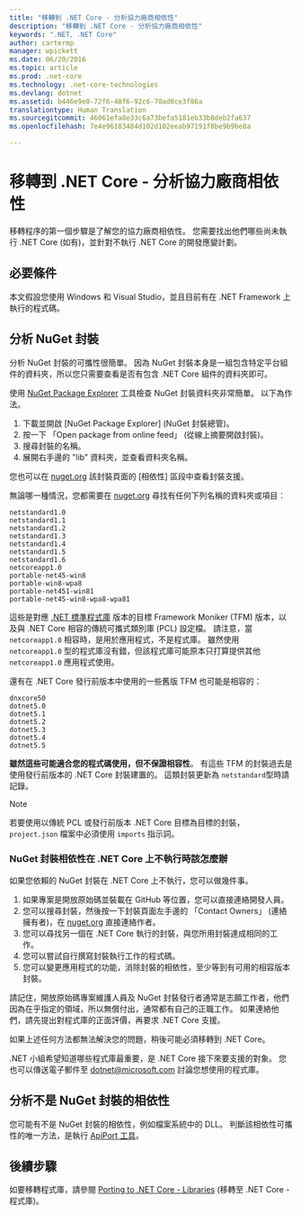 ```yaml
---
title: "移轉到 .NET Core - 分析協力廠商相依性"
description: "移轉到 .NET Core - 分析協力廠商相依性"
keywords: ".NET、.NET Core"
author: cartermp
manager: wpickett
ms.date: 06/20/2016
ms.topic: article
ms.prod: .net-core
ms.technology: .net-core-technologies
ms.devlang: dotnet
ms.assetid: b446e9e0-72f6-48f6-92c6-70ad0ce3f86a
translationtype: Human Translation
ms.sourcegitcommit: 46061efa8e33c6a73befa5181eb33b8deb2fa637
ms.openlocfilehash: 7e4e96183484d102d102eeab97191f8be9b9be8a

---
```


# <a name="porting-to-net-core---analyzing-your-third-party-party-dependencies"></a>移轉到 .NET Core - 分析協力廠商相依性

移轉程序的第一個步驟是了解您的協力廠商相依性。  您需要找出他們哪些尚未執行 .NET Core (如有)，並針對不執行 .NET Core 的開發應變計劃。

## <a name="prerequisites"></a>必要條件

本文假設您使用 Windows 和 Visual Studio，並且目前有在 .NET Framework 上執行的程式碼。

## <a name="analyzing-nuget-packages"></a>分析 NuGet 封裝

分析 NuGet 封裝的可攜性很簡單。  因為 NuGet 封裝本身是一組包含特定平台組件的資料夾，所以您只需要查看是否有包含 .NET Core 組件的資料夾即可。

使用 [NuGet Package Explorer](https://github.com/NuGetPackageExplorer/NuGetPackageExplorer) 工具檢查 NuGet 封裝資料夾非常簡單。  以下為作法。

1. 下載並開啟 [NuGet Package Explorer] (NuGet 封裝總管)。
2. 按一下 「Open package from online feed」 (從線上摘要開啟封裝)。
3. 搜尋封裝的名稱。
4. 展開右手邊的 "lib" 資料夾，並查看資料夾名稱。

您也可以在 [nuget.org](https://www.nuget.org/) 該封裝頁面的 [相依性] 區段中查看封裝支援。

無論哪一種情況，您都需要在 [nuget.org](https://www.nuget.org/) 尋找有任何下列名稱的資料夾或項目︰

```
netstandard1.0
netstandard1.1
netstandard1.2
netstandard1.3
netstandard1.4
netstandard1.5
netstandard1.6
netcoreapp1.0
portable-net45-win8
portable-win8-wpa8
portable-net451-win81
portable-net45-win8-wpa8-wpa81
```

這些是對應 [.NET 標準程式庫](../../standard/library.md) 版本的目標 Framework Moniker (TFM) 版本，以及與 .NET Core 相容的傳統可攜式類別庫 (PCL) 設定檔。  請注意，當 `netcoreapp1.0` 相容時，是用於應用程式，不是程式庫。  雖然使用 `netcoreapp1.0` 型的程式庫沒有錯，但該程式庫可能原本只打算提供其他 `netcoreapp1.0` 應用程式使用。

還有在 .NET Core 發行前版本中使用的一些舊版 TFM 也可能是相容的：

```
dnxcore50
dotnet5.0
dotnet5.1
dotnet5.2
dotnet5.3
dotnet5.4
dotnet5.5
```

**雖然這些可能適合您的程式碼使用，但不保證相容性**。  有這些 TFM 的封裝過去是使用發行前版本的 .NET Core 封裝建置的。  這類封裝更新為 `netstandard`型時請記錄。

> [!NOTE]
> 若要使用以傳統 PCL 或發行前版本 .NET Core 目標為目標的封裝，`project.json` 檔案中必須使用 `imports` 指示詞。

### <a name="what-to-do-when-your-nuget-package-dependency-doesnt-run-on-net-core"></a>NuGet 封裝相依性在 .NET Core 上不執行時該怎麼辦

如果您依賴的 NuGet 封裝在 .NET Core 上不執行，您可以做幾件事。

1. 如果專案是開放原始碼並裝載在 GitHub 等位置，您可以直接連絡開發人員。
2. 您可以搜尋封裝，然後按一下封裝頁面左手邊的 「Contact Owners」 (連絡擁有者)，在 [nuget.org](https://www.nuget.org/) 直接連絡作者。
3. 您可以尋找另一個在 .NET Core 執行的封裝，與您所用封裝達成相同的工作。
4. 您可以嘗試自行撰寫封裝執行工作的程式碼。
5. 您可以變更應用程式的功能，消除封裝的相依性，至少等到有可用的相容版本封裝。

請記住，開放原始碼專案維護人員及 NuGet 封裝發行者通常是志願工作者，他們因為在乎指定的領域，所以無償付出，通常都有自己的正職工作。 如果連絡他們，請先提出對程式庫的正面評價，再要求 .NET Core 支援。

如果上述任何方法都無法解決您的問題，稍後可能必須移轉到 .NET Core。

.NET 小組希望知道哪些程式庫最重要，是 .NET Core 接下來要支援的對象。 您也可以傳送電子郵件至 dotnet@microsoft.com 討論您想使用的程式庫。

## <a name="analyzing-dependencies-which-arent-nuget-packages"></a>分析不是 NuGet 封裝的相依性

您可能有不是 NuGet 封裝的相依性，例如檔案系統中的 DLL。  判斷該相依性可攜性的唯一方法，是執行 [ApiPort 工具](https://github.com/Microsoft/dotnet-apiport/blob/master/docs/HowTo/)。

## <a name="next-steps"></a>後續步驟

如要移轉程式庫，請參閱 [Porting to .NET Core - Libraries](libraries.md) (移轉至 .NET Core - 程式庫)。



<!--HONumber=Nov16_HO3-->


